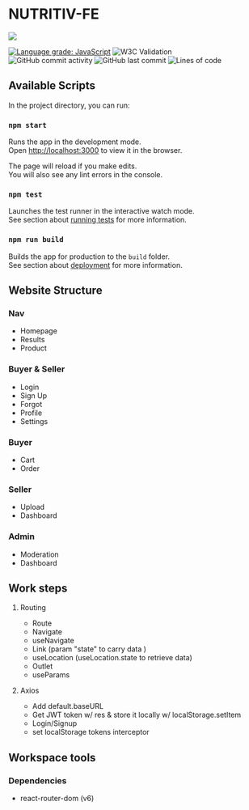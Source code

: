 # NUTRITIV-FE

<img src="https://img.shields.io/badge/-ReactJs-61DAFB?logo=react&logoColor=white&style=for-the-badge"/>  

[![Language grade: JavaScript](https://img.shields.io/lgtm/grade/javascript/g/Monstarrrr/nutritiv-fe.svg?logo=lgtm&logoWidth=18&color=lightgreen)](https://lgtm.com/projects/g/Monstarrrr/nutritiv-fe/context:javascript) 
![W3C Validation](https://img.shields.io/w3c-validation/html?targetUrl=https%3A%2F%2Fnutritiv-staging.herokuapp.com%2Flogin&color=lightgreen)  
![GitHub commit activity](https://img.shields.io/github/commit-activity/w/monstarrrr/nutritiv-fe) 
![GitHub last commit](https://img.shields.io/github/last-commit/monstarrrr/nutritiv-fe?color=blue&label=last%20updated) 
![Lines of code](https://img.shields.io/tokei/lines/github/Monstarrrr/nutritiv-fe) 

## Available Scripts

In the project directory, you can run:

### `npm start`

Runs the app in the development mode.\
Open [http://localhost:3000](http://localhost:3000) to view it in the browser.

The page will reload if you make edits.\
You will also see any lint errors in the console.

### `npm test`

Launches the test runner in the interactive watch mode.\
See section about [running tests](https://facebook.github.io/create-react-app/docs/running-tests) for more information.

### `npm run build`

Builds the app for production to the `build` folder.\
See section about [deployment](https://facebook.github.io/create-react-app/docs/deployment) for more information.

## Website Structure

### Nav
- Homepage
- Results
- Product

### Buyer & Seller
- Login
- Sign Up
- Forgot
- Profile
- Settings

### Buyer
- Cart
- Order
<!-- - Payment -->

### Seller
- Upload
- Dashboard

### Admin
- Moderation
- Dashboard

## Work steps

1. Routing
   - Route
   - Navigate 
   - useNavigate
   - Link (param "state" to carry data )
   - useLocation (useLocation.state to retrieve data)
   - Outlet
   - useParams

2. Axios
   - Add default.baseURL
   - Get JWT token w/ res & store it locally w/ localStorage.setItem
   - Login/Signup
   - set localStorage tokens interceptor

## Workspace tools

### Dependencies

- react-router-dom (v6)
